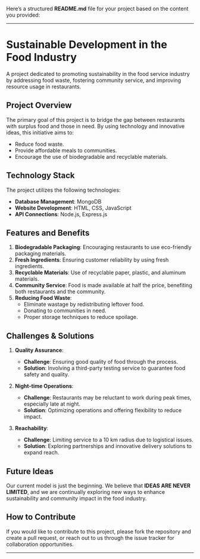Here’s a structured **README.md** file for your project based on the content you provided:

---

# Sustainable Development in the Food Industry

A project dedicated to promoting sustainability in the food service industry by addressing food waste, fostering community service, and improving resource usage in restaurants.

## Project Overview

The primary goal of this project is to bridge the gap between restaurants with surplus food and those in need. By using technology and innovative ideas, this initiative aims to:

- Reduce food waste.
- Provide affordable meals to communities.
- Encourage the use of biodegradable and recyclable materials.

## Technology Stack

The project utilizes the following technologies:

- **Database Management**: MongoDB
- **Website Development**: HTML, CSS, JavaScript
- **API Connections**: Node.js, Express.js

## Features and Benefits

1. **Biodegradable Packaging**: Encouraging restaurants to use eco-friendly packaging materials.
2. **Fresh Ingredients**: Ensuring customer reliability by using fresh ingredients.
3. **Recyclable Materials**: Use of recyclable paper, plastic, and aluminum materials.
4. **Community Service**: Food is made available at half the price, benefiting both restaurants and the community.
5. **Reducing Food Waste**:
    - Eliminate wastage by redistributing leftover food.
    - Donating to communities in need.
    - Proper storage techniques to reduce spoilage.

## Challenges & Solutions

1. **Quality Assurance**:
   - **Challenge**: Ensuring good quality of food through the process.
   - **Solution**: Involving a third-party testing service to guarantee food safety and quality.
   
2. **Night-time Operations**:
   - **Challenge**: Restaurants may be reluctant to work during peak times, especially late at night.
   - **Solution**: Optimizing operations and offering flexibility to reduce impact.

3. **Reachability**:
   - **Challenge**: Limiting service to a 10 km radius due to logistical issues.
   - **Solution**: Exploring partnerships and innovative delivery solutions to expand reach.

## Future Ideas

Our current model is just the beginning. We believe that **IDEAS ARE NEVER LIMITED**, and we are continually exploring new ways to enhance sustainability and community impact in the food industry.

## How to Contribute

If you would like to contribute to this project, please fork the repository and create a pull request, or reach out to us through the issue tracker for collaboration opportunities.

---


